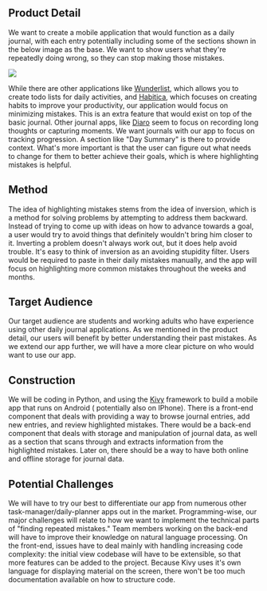## Product Detail

We want to create a mobile application that would function as a daily journal, with each entry potentially including some of the sections shown in the below image as the base. We want to show users what they're repeatedly doing wrong, so they can stop making those mistakes.

![](https://github.com/csc301-winter-2016/project-team12/blob/master/doc/phase1/images/raw_layout.jpg)

While there are other applications like [Wunderlist][wunderlist-link], which allows you to create todo lists for daily activities, and [Habitica][habitica-link],
which focuses on creating habits to improve your productivity, our application would focus on minimizing mistakes. This is an extra feature that would exist on top of the basic journal. Other journal apps, like [Diaro][diaro-link] seem to focus on recording long thoughts or capturing moments. We want journals with our app to focus on tracking progression. A section like "Day Summary" is there to provide context. What's more important is that the user can figure out what needs to change for them to better achieve their goals, which is where highlighting mistakes is helpful.

[wunderlist-link]: https://www.wunderlist.com/
[habitica-link]: https://habitica.com/static/front/
[diaro-link]: http://www.diaroapp.com/

## Method

The idea of highlighting mistakes stems from the idea of inversion, which is a method for solving problems by attempting
to address them backward. Instead of trying to come up with ideas on how to advance towards a goal, a user would try to
avoid things that definitely wouldn't bring him closer to it. Inverting a problem doesn't always work out, but it does
help avoid trouble. It's easy to think of inversion as an avoiding stupidity filter. Users would be required to paste in
their daily mistakes manually, and the app will focus on highlighting more common mistakes throughout the weeks and
months. 

## Target Audience

Our target audience are students and working adults who have experience using other daily journal applications. As we
mentioned in the product detail, our users will benefit by better understanding their past mistakes. As we extend our 
app further, we will have a more clear picture on who would want to use our app.

## Construction

We will be coding in Python, and using the [Kivy](https://kivy.org/) framework to build a mobile app that runs on Android (
potentially also on IPhone). There is a front-end component that deals with providing a way to browse journal entries,
add new entries, and review highlighted mistakes. There would be a back-end component that deals with storage and
manipulation of journal data, as well as a section that scans through and extracts information from the highlighted
mistakes. Later on, there should be a way to have both online and offline storage for journal data. 

## Potential Challenges

We will have to try our best to differentiate our app from numerous other task-manager/daily-planner apps out in the
market. Programming-wise, our major challenges will relate to how we want to implement the technical parts of "finding
repeated mistakes." Team members working on the back-end will have to improve their knowledge on natural language processing.
On the front-end, issues have to deal mainly with handling increasing code complexity: the initial view codebase will
have to be extensible, so that more features can be added to the project. Because Kivy uses it's own language for displaying
material on the screen, there won't be too much documentation available on how to structure code.  
